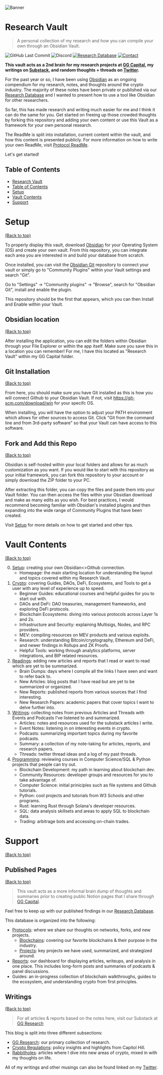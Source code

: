![Banner](https://github.com/yohangglobal/research-vault/blob/main/vault-header.jpg)

# Research Vault
>A personal collection of my research and how you can compile your own through an Obsidian Vault.

![GitHub Last Commit](https://img.shields.io/github/last-commit/yohangglobal/research-vault) ![Discord](https://img.shields.io/discord/814256366067253268) [![Research Database](https://img.shields.io/badge/Research-Database-purple )](https://ggcapital.notion.site/Research-b47b51d18e994fadaa17467f84a0cd09)  [![Contact](https://img.shields.io/badge/Contact-yohangg%40ggcapital.io-purple)](mailto:yohangg@ggcapital.io)
 
**This vault acts as a 2nd brain for my research projects at [GG Capital](https://ggcapital.io), my writings on [Substack](https://ggcapital.substack.com), and random thoughts + threads on [Twitter](https://twitter.com/yohangglobal).**

For the past year or so, I have been using [Obsidian](https://obsidian.md/) as an ongoing compendium for my research, notes, and thoughts around the crypto industry. The majority of these notes have been private or published via our [Research Database](https://ggcapital.notion.site/Research-b47b51d18e994fadaa17467f84a0cd09) and I wanted to present how to use a tool like Obsidian for other researchers.

So far, this has made research and writing much easier for me and I think it can do the same for you. Get started on freeing up those crowded thoughts by forking this repository and adding your own content or use this Vault as a framework for your own personal research.

The ReadMe is split into installation, current content within the vault, and how this content is presented publicly. For more information on how to write your own ReadMe, visit [Protocol ReadMe](https://github.com/yohangglobal/protocol-readme).

Let's get started!

## Table of Contents
- [Research Vault](#research-vault)
- [Table of Contents](#table-of-contents)
- [Setup](#setup) 
- [Vault Contents](#vault-contents)
- [Support](#support)

# Setup
[(Back to top)](#table-of-contents)

To properly display this vault, download [Obsidian](https://obsidian.md/download) for your Operating System (OS) and create your own vault. From this repository, you can integrate each area you are interested in and build your database from scratch. 

Once installed, you can visit the [Obsidian Git](https://github.com/denolehov/obsidian-git/wiki/) repository to connect your vault or simply go to "Community Plugins" within your Vault settings and search "Git".

Go to "Settings" -> "Community plugins" -> "Browse", search for "Obsidian Git", install and enable the plugin.

This repository should be the first that appears, which you can then Install and Enable within your Vault.

## Obsidian location
[(Back to top)](#table-of-contents)

After installing the application, you can edit the folders within Obsidian through your File Explorer or within the app itself. Make sure you save this in a location you can remember! For me, I have this located as "Research Vault" within my GG Capital folder.

## Git Installation
[(Back to top)](#table-of-contents)

From here, you should make sure you have Git installed as this is how you will connect Github to your Obsidian Vault. If not, visit https://git-scm.com/download/win for your specifc OS.

When installing, you will have the option to adjust your PATH environment which allows for other sources to access Git. Click "Git from the command line and from 3rd-party software" so that your Vault can have access to this software.

## Fork and Add this Repo
[(Back to top)](#table-of-contents)

Obsidian is self-hosted within your local folders and allows for as much customization as you want. If you would like to start with this repository as your initial framework, you can fork this repository to your account or simply download the ZIP folder to your PC.

After extracting this folder, you can copy the files and paste them into your Vault folder. You can then access the files within your Obsidian download and make as many edits as you wish. For best practices, I would recommend becoming familiar with Obsidian's installed plugins and then expanding into the wide range of Community Plugins that have been created.

Visit [Setup](https://github.com/yohangglobal/research-vault/tree/main/0.%20Setup) for more details on how to get started and other tips.

# Vault Contents
[(Back to top)](#table-of-contents)

0. [Setup](https://github.com/yohangglobal/research-vault/tree/main/0.%20Setup): creating your own Obsidian<>Github connection.
	- Homepage: the main starting location for understanding the layout and topics covered within my Research Vault.
1. [Crypto](https://github.com/yohangglobal/research-vault/tree/main/1.%20Crypto): covering Guides, DAOs, DeFi, Ecosystems, and Tools to get a user with any level of experience up to speed.
	- Beginner Guides: educational courses and helpful guides for you to start out with.
	- DAOs and DeFi: DAO treasuries, management frameworks, and exploring DeFi protocols.
	- Blockchain Ecosystems: diving into various protocols across Layer 1s and 2s.
	- Infrastructure and Security: explaining Multisigs, Nodes, and RPC providers.
	- MEV: compiling resources on MEV products and various exploits.
	- Research: understanding Bitcoin/cryptography, Ethereum and DeFi, and newer findings in Rollups and ZK Proofs.
	- Helpful Tools: working through analytics platforms, server integrations, and BIP related resources.
2. [Readings](https://github.com/yohangglobal/research-vault/tree/main/2.%20Readings): adding new articles and reports that I read or want to read which are yet to be summarized.
	- Brain Dumps: days where I compile all the links I have seen and want to refer back to.
	- New Articles: blog posts that I have read but are yet to be summarized or organized.
	- New Reports: published reports from various sources that I find interesting.
	- New Research Papers: academic papers that cover topics I want to delve further into.
3. [Writings](https://github.com/yohangglobal/research-vault/tree/main/2.%20Writings): collecting notes from previous Articles and Threads with Events and Podcasts I've listened to and summarized.
	- Articles: notes and resources used for the substack articles I write.
	- Event Notes: listening in on interesting events in crypto.
	- Podcasts: summarizing important topics during my favorite podcasts.
	- Summary: a collection of my note-taking for articles, reports, and research papers.
	- Threads: twitter thread ideas and a log of my past threads.
4. [Programming](https://github.com/yohangglobal/research-vault/tree/main/3.%20Programming): reviewing courses in Computer Science/SQL & Python projects that people can try out.
	- Blockchain Development: my path in learning about blockchain dev.
	- Community Resources: developer groups and resources for you to take advantage of.
	- Computer Science: initial priniciples such as file systems and Github tutorials.
	- Python: cool projects and tutorials from W3 Schools and other programs.
	- Rust: learning Rust through Solana's developer resources.
	- SQL: data analysis skillsets and areas to apply SQL to blockchain data.
	- Trading: arbitrage bots and accessing on-chain trades.

# Support 
[(Back to top)](#table-of-contents)

## Published Pages
[(Back to top)](#table-of-contents)

>This vault acts as a more informal brain dump of thoughts and summaries prior to creating public Notion pages that I share through [GG Capital](https://ggcapital.io/research).

Feel free to keep up with our published findings in our [Research Database](https://ggcapital.notion.site/Research-b47b51d18e994fadaa17467f84a0cd09).

This database is organized into the following:
- [Protocols](https://ggcapital.notion.site/Protocols-124ee578be7649209a994d0f1bcad0f7): where we share our thoughts on networks, forks, and new projects.
  - [Blockchains](https://ggcapital.notion.site/a5e1891050ce4fb8ab74d5511794a63b?v=e42f884bbbbf4e419760eb23667ce1b0): covering our favorite blockchains & their purpose in the industry.
  - [Projects](https://ggcapital.notion.site/5e0b376d344e4a74a31b98e5706a1d95?v=d444a0a8266f4d5ab6656ca424d80c83): key projects we have used, summarized, and strategized around.
- [Reports](https://ggcapital.notion.site/Reports-bff5f2299bc84f8ca7c693e56d1d2ed7): our dashboard for displaying articles, writeups, and analysis in one place. This includes long-form posts and summaries of podcasts & panel discussions.  
- Guides: an in-progress collection of blockchain walkthroughs, guides to the ecosystem, and understanding crypto from first principles.

## Writings
[(Back to top)](#table-of-contents)

>For all articles & reports based on the notes here, visit our Substack at [GG Research](https://ggcapital.substack.com/)

This blog is split into three different subsections:
- [GG Research](https://ggcapital.substack.com/): our primary collection of research.
- [Crypto Regulations](https://ggcapital.substack.com/s/crypto-regulations): policy insights and highlights from Capitol Hill.
- [Rabbitholes](https://ggcapital.substack.com/s/rabbitholes): articles where I dive into new areas of crypto, mixed in with my thoughts on life.

All of my writings and other musings can also be found linked on my [Twitter](https://twitter.com/yohangglobal).
